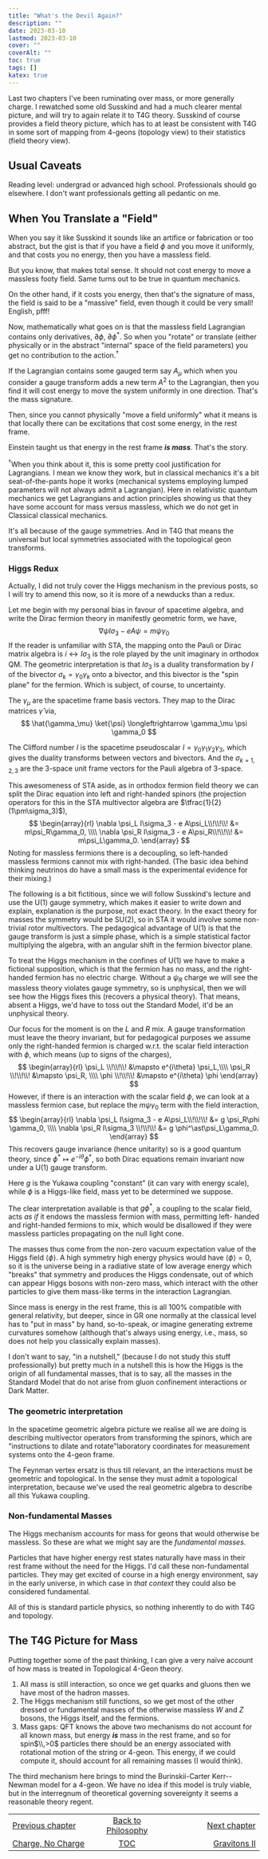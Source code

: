 ```yaml
---
title: "What's the Devil Again?"
description: ""
date: 2023-03-10
lastmod: 2023-03-10
cover: ""
coverAlt: ""
toc: true
tags: []
katex: true
---
```


Last two chapters I've been ruminating over mass, or more generally charge. I 
rewatched some old Susskind and had a much clearer mental picture, and will try 
to again relate it to T4G theory. Susskind of course provides a field theory 
picture, which has to at least be consistent with T4G in some sort of mapping 
from 4-geons (topology view) to their statistics (field theory view).

## Usual Caveats

Reading level: undergrad or advanced high school. Professionals should go 
elsewhere. I don't want professionals getting all pedantic on me.


## When You Translate a "Field"

When you say it like Susskind it sounds like an artifice or fabrication or too 
abstract, but the gist is that if you have a field $\phi$ and you move it 
uniformly, and that costs you no energy, then you have a massless field.

But you know, that makes total sense. It should not cost energy to move a 
massless footy field. Same turns out to be true in quantum mechanics.

On the other hand, if it costs you energy, then that's the signature of mass, the 
field is said to be a "massive" field, even though it could be very small!  
English, pfff!

Now, mathematically what goes on is that the massless field Lagrangian contains 
only derivatives, $\partial\phi$, $\partial\phi^\ast$. So when you "rotate" or 
translate (either physically or in the abstract "internal" space of the field 
parameters) you get no contribution to the action.${}^\dagger$

If the Lagrangian contains some gauged term say $A_\mu$ which when you consider a 
gauge transform adds a new term $A^2$ to the Lagrangian, then you find it will 
cost energy to move the system uniformly in one direction. That's the mass 
signature.

Then, since you cannot physically "move a field uniformly" what it means is that 
locally there can be excitations that cost some energy, in the rest frame.

Einstein taught us that energy in the rest frame **_is mass_**.  That's 
the story. 

${}^\dagger$When you think about it, this is some pretty cool justification for 
Lagrangians. I mean we know they work, but in classical mechanics it's a bit 
seat-of-the-pants hope it works (mechanical systems employing lumped parameters 
will not always admit a Lagrangian). Here in relativistic quantum mechanics we get 
Lagrangians and action principles showing us that they have some account for mass 
versus massless, which we do not get in Classical classical mechanics.

It's all because of the gauge symmetries. And in T4G that means the universal but 
local symmetries associated with the topological geon transforms.


### Higgs Redux

Actually, I did not truly cover the Higgs mechanism in the previous posts, so I will try to amend this now, so it is more of a newducks than a redux.

Let me begin with my personal bias in favour of spacetime algebra, and write the Dirac fermion theory in manifestly geometric form, we have,
$$
\nabla \psi I\sigma_3 - e A\psi = m \psi \gamma_0
$$
If the reader is unfamiliar with STA, the mapping onto the Pauli or Dirac matrix 
algebra is $i \leftrightarrow I\sigma_3$ is the role played by the unit imaginary in 
orthodox QM. The geometric interpretation is that $I\sigma_3$ is a duality 
transformation by $I$ of the bivector $\sigma_k=\gamma_0\gamma_k$ onto a bivector, 
and this bivector is the "spin plane" for the fermion. Which is subject, of course, 
to uncertainty.

The $\gamma_\mu$ are the spacetime frame basis vectors.  They map to the Dirac 
matrices $\hat{\gamma}$ via,
$$
\hat{\gamma_\mu} \ket{\psi} \longleftrightarrow \gamma_\mu \psi \gamma_0
$$

The Clifford number $I$ is the spacetime pseudoscalar 
$I=\gamma_0\gamma_1\gamma_2\gamma_3$, which gives the duality transforms between 
vectors and bivectors. And the $\sigma_{k=1,2,3}$ are the 3-space unit frame vectors 
for the Pauli algebra of 3-space.

This awesomeness of STA aside, as in orthodox fermion field theory we can split the 
Dirac equation into left and right-handed spinors (the projection operators for this 
in the STA multivector algebra are $\tfrac{1}{2}(1\pm\sigma_3)$), 
$$
\begin{array}{rl}
\nabla \psi_L I\sigma_3 - e A\psi_L\\!\\!\\! &= m\psi_R\gamma_0, \\\\
\nabla \psi_R I\sigma_3 - e A\psi_R\\!\\!\\! &= m\psi_L\gamma_0.
\end{array}
$$
Noting for massless fermions there is a decoupling, so left-handed massless fermions 
cannot mix with right-handed. (The basic idea behind thinking neutrinos do have a 
small mass is the experimental evidence for their mixing.)

The following is a bit fictitious, since we will follow Susskind's lecture and use 
the U(1) gauge symmetry, which makes it easier to write down and explain, explanation 
is the purpose, not exact theory. In the exact theory for masses the symmetry would 
be SU(2), so in STA it would involve some non-trivial rotor multivectors. The 
pedagogical advantage of U(1) is that the gauge transform is just a simple phase, 
which is a simple statistical factor multiplying the algebra, with an angular shift 
in the fermion bivector plane.

To treat the Higgs mechanism in the confines of U(1) we have to make a fictional 
supposition, which is that the fermion has no mass, and the right-handed fermion has 
no electric charge. Without a $\psi_R$ charge we will see the massless theory 
violates gauge symmetry, so is unphysical, then we will see how the Higgs fixes 
this (recovers a physical theory). That means, absent a Higgs, we'd have to toss out 
the Standard Model, it'd be an unphysical theory.

Our focus for the moment is on the $L$ and $R$ mix. A gauge transformation must leave 
the theory invariant, but for pedagogical purposes we assume only the right-handed 
fermion is charged w.r.t. the scalar field interaction with $\phi$, which means (up to 
signs of the charges),
$$
\begin{array}{rl}
\psi_L \\!\\!\\! &\mapsto e^{i\theta} \psi_L,\\\\
\psi_R \\!\\!\\! &\mapsto  \psi_R, \\\\
\phi \\!\\!\\! &\mapsto e^{i\theta} \phi
\end{array}
$$
However, if there is an interaction with the scalar field $\phi$, we can look at a 
massless fermion case, but replace the $m\psi\gamma_0$ term with the field 
interaction,
$$
\begin{array}{rl}
\nabla \psi_L I\sigma_3 - e A\psi_L\\!\\!\\! &= g \psi_R\phi \gamma_0, \\\\
\nabla \psi_R I\sigma_3 \\!\\!\\! &= g \phi^\ast\psi_L\gamma_0.
\end{array}
$$
This recovers gauge invariance (hence unitarity) so is a good quantum theory, since 
$\phi^\ast\mapsto e^{-i\theta}\phi^\ast$, so both Dirac equations remain invariant 
now under a U(1) gauge transform.

Here $g$ is the Yukawa coupling "constant" (it can vary with energy scale), while 
$\phi$ is a Higgs-like field, mass yet to be determined we suppose.

The clear interpretation available is that $g\phi^\ast$, a coupling to the scalar 
field, acts *as if* it endows the massless fermion with mass, permitting left-
handed and right-handed fermions to mix, which would be disallowed if they were 
massless particles propagating on the null light cone.

The masses thus come from the non-zero vacuum expectation value of the Higgs 
field $\langle\phi\rangle$. A high symmetry high energy physics would have 
$\langle\phi\rangle = 0$, so it is the universe being in a radiative state of low 
average energy which "breaks" that symmetry and produces the Higgs condensate, 
out of which can appear Higgs bosons with non-zero mass, which interact with the 
other particles to give them mass-like terms in the interaction Lagrangian.

Since mass is energy in the rest frame, this is all 100% compatible with general 
relativity, but deeper, since in GR one normally at the classical level has to 
"put in mass" by hand, so-to-speak, or imagine generating extreme curvatures 
somehow (although that's always using energy, i.e., mass, so does not help you 
classically explain masses).

I don't want to say, "in a nutshell," (because I do not study this stuff 
professionally) but pretty much in a nutshell this is how the Higgs is the origin 
of all fundamental masses, that is to say, all the masses in the Standard Model 
that do not arise from gluon confinement interactions or Dark Matter.


### The geometric interpretation

In the spacetime geometric algebra picture we realise all we are doing is describing multivector operators from transforming the spinors, which are 
"instructions to dilate and rotate"laboratory coordinates for measurement systems 
onto the 4-geon frame.

The Feynman vertex ersatz is thus till relevant, an the interactions must be 
geometric and topological. In the sense they must admit a topological 
interpretation, because we've used the real geometric algebra to describe all 
this Yukawa coupling. 


### Non-fundamental Masses

The Higgs mechanism accounts for mass for geons that would otherwise be massless. 
So these are what we might say are the *fundamental masses*. 

Particles that have higher energy rest states naturally have mass in their rest 
frame without the need for the Higgs. I'd call these non-fundamental particles. 
They may get excited of course in a high energy environment, say in the early 
universe, in which case in *that context* they could also be considered 
fundamental.

All of this is standard particle physics, so nothing inherently to do with T4G 
and topology.


## The T4G Picture for Mass

Putting together some of the past thinking, I can give a very naïve account of 
how mass is treated in Topological 4-Geon theory.

1. All mass is still interaction, so once we get quarks and gluons then we have 
most of the hadron masses.
2. The Higgs mechanism still functions, so we get most of the other dressed or 
fundamental masses of the otherwise massless $W$ and $Z$ bosons, the Higgs 
itself, and the fermions.
3. Mass gaps: QFT knows the above two mechanisms do not account for all known 
mass, but energy **_is_** mass in the rest frame, and so for spin$\\,>0$ 
particles there should be an energy associated with rotational motion of the 
string or 4-geon. This energy, if we could compute it, should account for all 
remaining masses (I would think).

The third mechanism here brings to mind the Burinskii-Carter Kerr--Newman model 
for a 4-geon. We have no idea if this model is truly viable, but in the 
interregnum of theoretical governing sovereignty it seems a reasonable theory 
regent.


<table style="border-collapse: collapse; border=0;">
    <colgroup>
       <col span="1" style="width: 30%;">
       <col span="1" style="width: 25%;">
       <col span="1" style="width: 35%;">
    </colgroup>
<tr style="border: 1px solid color:#0f0f0f;">
<td style="border: 1px solid color:#0f0f0f;"><a href="../014_chargenocharge">Previous chapter</a></td>
<td style="border: 1px solid color:#0f0f0f; text-align:center;"><a href="../">Back to Philosophy</a></td>
<td style="border: 1px solid color:#0f0f0f; text-align:right;"><a href="../016_gravitons_ii">Next chapter</a></td>
</tr>
<tr style="border: 1px solid color:#0f0f0f;">
<td style="border: 1px solid color:#0f0f0f;"><a href="../014_chargenocharge">Charge, No Charge</a></td>
<td style="border: 1px solid color:#0f0f0f; text-align:center;"><a href="../">TOC</a></td>
<td style="border: 1px solid color:#0f0f0f; text-align:right;"><a href="../016_gravitons_ii">Gravitons II</a></td>
</tr>
</table>
